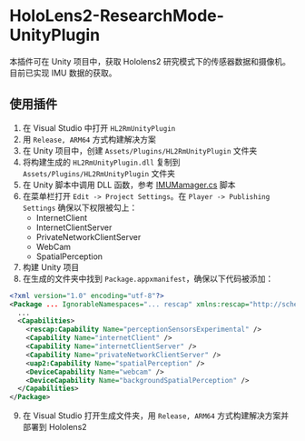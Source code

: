 # HoloLens2-ResearchMode-UnityPlugin
本插件可在 Unity 项目中，获取 Hololens2 研究模式下的传感器数据和摄像机。目前已实现 IMU 数据的获取。

## 使用插件
1. 在 Visual Studio 中打开 `HL2RmUnityPlugin`
2. 用 `Release, ARM64` 方式构建解决方案
3. 在 Unity 项目中，创建 `Assets/Plugins/HL2RmUnityPlugin` 文件夹
4. 将构建生成的 `HL2RmUnityPlugin.dll` 复制到 `Assets/Plugins/HL2RmUnityPlugin` 文件夹
5. 在 Unity 脚本中调用 DLL 函数，参考 [IMUMamager.cs](./) 脚本
6. 在菜单栏打开 `Edit -> Project Settings`。在 `Player -> Publishing Settings` 确保以下权限被勾上：
    - InternetClient
    - InternetClientServer
    - PrivateNetworkClientServer
    - WebCam
    - SpatialPerception
7. 构建 Unity 项目
8. 在生成的文件夹中找到 `Package.appxmanifest`，确保以下代码被添加：
```xml
<?xml version="1.0" encoding="utf-8"?>
<Package ... IgnorableNamespaces="... rescap" xmlns:rescap="http://schemas.microsoft.com/appx/manifest/foundation/windows10/restrictedcapabilities">
  ...
  <Capabilities>
    <rescap:Capability Name="perceptionSensorsExperimental" />
    <Capability Name="internetClient" />
    <Capability Name="internetClientServer" />
    <Capability Name="privateNetworkClientServer" />
    <uap2:Capability Name="spatialPerception" />
    <DeviceCapability Name="webcam" />
    <DeviceCapability Name="backgroundSpatialPerception" />
  </Capabilities>
</Package>
```
9. 在 Visual Studio 打开生成文件夹，用 `Release, ARM64` 方式构建解决方案并部署到 Hololens2